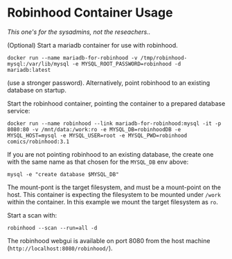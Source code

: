 # Robinhood Container Usage


*This one's for the sysadmins, not the reseachers..*




(Optional) Start a mariadb container for use with robinhood.

```
docker run --name mariadb-for-robinhood -v /tmp/robinhood-mysql:/var/lib/mysql -e MYSQL_ROOT_PASSWORD=robinhood -d mariadb:latest
```

(use a stronger password). Alternatively, point robinhood to an existing database on startup.


Start the robinhood container, pointing the container to a prepared database service:

```
docker run --name robinhood --link mariadb-for-robinhood:mysql -it -p 8080:80 -v /mnt/data:/work:ro -e MYSQL_DB=robinhoodDB -e MYSQL_HOST=mysql -e MYSQL_USER=root -e MYSQL_PWD=robinhood comics/robinhood:3.1
```

If you are not pointing robinhood to an existing database, the create one with the same name as that chosen for the ```MYSQL_DB``` env above:

```
mysql -e "create database $MYSQL_DB"
```

The mount-pont is the target filesystem, and must be a mount-point on the host. This container is expecting the filesystem to be mounted under ```/work```
within the container. In this example we mount the target filesystem as ```ro```.

Start a scan with:

```
robinhood --scan --run=all -d
```

The robinhood webgui is available on port 8080 from the host machine (```http://localhost:8080/robinhood/```).

